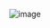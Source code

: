 ![image](https://github.com/Danilocl/Javascript-Projects/assets/22922904/ec0b2f36-32c0-4134-8016-525a7f08a48c)

